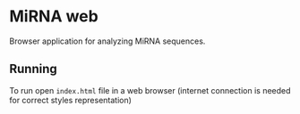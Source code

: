 # MiRNA web

Browser application for analyzing MiRNA sequences.

## Running
To run open `index.html` file in a web browser (internet connection is needed for correct styles representation)
